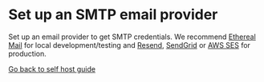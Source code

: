 # Set up an SMTP email provider

Set up an email provider to get SMTP credentials. We recommend [Ethereal Mail](https://ethereal.email) for local development/testing and [Resend](https://resend.com), [SendGrid](https://sendgrid.com) or [AWS SES](https://aws.amazon.com/ses) for production.

[Go back to self host guide](./README.md)